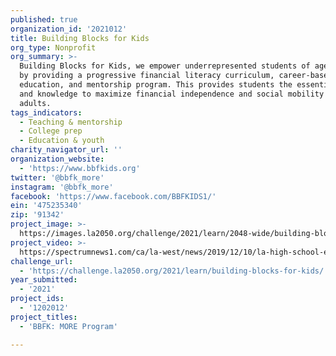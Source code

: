 ```yaml
---
published: true
organization_id: '2021012'
title: Building Blocks for Kids
org_type: Nonprofit
org_summary: >-
  Building Blocks for Kids, we empower underrepresented students of ages 13-24
  by providing a progressive financial literacy curriculum, career-based
  education, and mentorship program. This provides students the essential tools
  and knowledge to maximize financial independence and social mobility as
  adults.
tags_indicators:
  - Teaching & mentorship
  - College prep
  - Education & youth
charity_navigator_url: ''
organization_website:
  - 'https://www.bbfkids.org'
twitter: '@bbfk_more'
instagram: '@bbfk_more'
facebook: 'https://www.facebook.com/BBFKIDS1/'
ein: '475235340'
zip: '91342'
project_image: >-
  https://images.la2050.org/challenge/2021/learn/2048-wide/building-blocks-for-kids.jpg
project_video: >-
  https://spectrumnews1.com/ca/la-west/news/2019/12/10/la-high-school-equipping-students-with-personal-finance-skills
challenge_url:
  - 'https://challenge.la2050.org/2021/learn/building-blocks-for-kids/'
year_submitted:
  - '2021'
project_ids:
  - '1202012'
project_titles:
  - 'BBFK: MORE Program'

---
```

